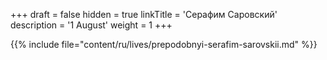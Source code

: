 +++
draft = false
hidden = true
linkTitle = 'Серафим Саровский'
description = '1 August'
weight = 1
+++

{{% include file="content/ru/lives/prepodobnyi-serafim-sarovskii.md" %}}

